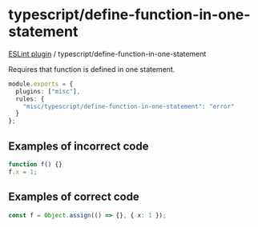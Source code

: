 # typescript/define-function-in-one-statement

[ESLint plugin](https://iliubinskii.github.io/eslint-plugin-misc/) / typescript/define-function-in-one-statement

Requires that function is defined in one statement.

```ts
module.exports = {
  plugins: ["misc"],
  rules: {
    "misc/typescript/define-function-in-one-statement": "error"
  }
};
```

## Examples of incorrect code

```ts
function f() {}
f.x = 1;
```

## Examples of correct code

```ts
const f = Object.assign(() => {}, { x: 1 });
```